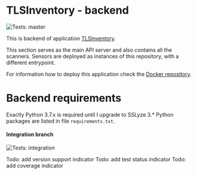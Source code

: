 # TLSInventory - backend

![Tests: master](https://img.shields.io/github/workflow/status/TLSInventory/backend/requirements-and-pytest/master)


This is backend of application [TLSInventory](https://github.com/TLSInventory).

This section serves as the main API server and also contains all the scanners.
Sensors are deployed as instances of this repository, with a different entrypoint.

For information how to deploy this application check the [Docker repository](https://github.com/TLSInventory/Docker).

# Backend requirements 

Exactly Python 3.7.x is required until I upgrade to SSLyze 3.*
Python packages are listed in file `requirements.txt`.


#### Integration branch

![Tests: integration](https://img.shields.io/github/workflow/status/TLSInventory/backend/requirements-and-pytest/integration)

Todo: add version support indicator
Todo: add test status indicator
Todo: add coverage indicator
